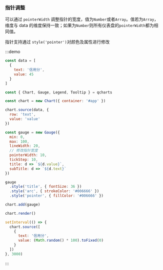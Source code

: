 ### 指针调整

可以通过 `pointerWidth` 调整指针的宽度，值为`Number`或者`Array`。值若为`Array`，维度与 data 的维度保持一致；如果为`Number`则所有仪表盘的`pointerWidth`都为相同值。

指针支持通过 `style('pointer')`对颜色及属性进行修改

:::demo

```javascript
const data = [
  {
    text: '信用分',
    value: 45
  }
]

const { Chart, Gauge, Legend, Tooltip } = qcharts

const chart = new Chart({ container: '#app' })

chart.source(data, {
  row: 'text',
  value: 'value'
})

const gauge = new Gauge({
  min: 0,
  max: 100,
  lineWidth: 20,
  // 修改指针宽度
  pointerWidth: 10,
  tickStep: 10,
  title: d => `${d.value}`,
  subTitle: d => `${d.text}`
})

gauge
  .style('title', { fontSize: 36 })
  .style('arc', { strokeColor: '#006666' })
  .style('pointer', { fillColor: '#006666' })

chart.add(gauge)

chart.render()

setInterval(() => {
  chart.source([
    {
      text: '信用分',
      value: (Math.random() * 100).toFixed(0)
    }
  ])
}, 3000)
```

:::
